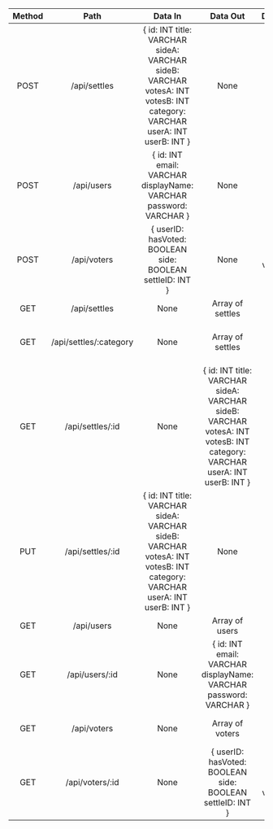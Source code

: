 | Method |          Path          |                                                               Data In                                                               |                                                               Data Out                                                              |              Description             |
|:------:|:----------------------:|:-----------------------------------------------------------------------------------------------------------------------------------:|:-----------------------------------------------------------------------------------------------------------------------------------:|:------------------------------------:|
|  POST  |      /api/settles      |      { id: INT title: VARCHAR sideA: VARCHAR sideB: VARCHAR votesA: INT votesB: INT category: VARCHAR userA: INT userB: INT  }      |                                                                 None                                                                |         Creating a new settle        |
|  POST  |       /api/users       |                                  { id: INT email: VARCHAR displayName: VARCHAR password: VARCHAR }                                  |                                                                 None                                                                |          Creating a new user         |
|  POST  |       /api/voters      |                                      { userID: hasVoted: BOOLEAN side: BOOLEAN settleID: INT }                                      |                                                                 None                                                                |        Creating a voters table       |
|   GET  |      /api/settles      |                                                                 None                                                                |                                                           Array of settles                                                          |            Get all settles           |
|   GET  | /api/settles/:category |                                                                 None                                                                |                                                           Array of settles                                                          | Get all settles of specific category |
|   GET  |    /api/settles/:id    |                                                                 None                                                                | {  id: INT  title: VARCHAR  sideA: VARCHAR  sideB: VARCHAR  votesA: INT  votesB: INT  category: VARCHAR  userA: INT  userB: INT   } |         Get a specific settle        |
|   PUT  |    /api/settles/:id    | {  id: INT  title: VARCHAR  sideA: VARCHAR  sideB: VARCHAR  votesA: INT  votesB: INT  category: VARCHAR  userA: INT  userB: INT   } |                                                                 None                                                                |       Update a specific settle       |
|   GET  |       /api/users       |                                                                 None                                                                |                                                            Array of users                                                           |             Get all users            |
|   GET  |     /api/users/:id     |                                                                 None                                                                |                             {   id: INT   email: VARCHAR   displayName: VARCHAR   password: VARCHAR   }                             |          Get a specific user         |
|   GET  |       /api/voters      |                                                                 None                                                                |                                                           Array of voters                                                           |         Get all voters tables        |
|   GET  |     /api/voters/:id    |                                                                 None                                                                |                                 {   userID:   hasVoted: BOOLEAN   side: BOOLEAN   settleID: INT   }                                 |      Get a specific voters table     |
